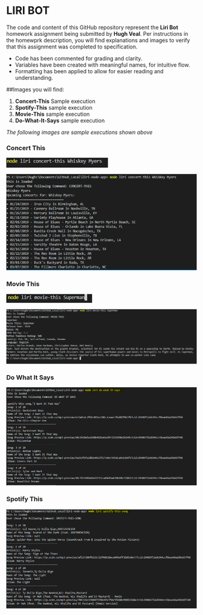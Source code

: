 # LIRI BOT

The code and content of this GitHub repository represent the **Liri Bot** homework assignment being submitted by **Hugh Veal**. Per instructions in the homewprk description, you will find explanations and images to verify that this assignment was completed to specification.

* Code has been commented for grading and clarity.
* Variables have been created with meaningful names, for intuitive flow.
* Formatting has been applied to allow for easier reading and understanding.

##Images you will find:

1. **Concert-This** Sample execution
1. **Spotify-This** sample execution
1. **Movie-This** sample execution
1. **Do-What-It-Says** sample execution

*The following images are sample executions shown above*
### Concert This
![Concert This Sample Execution Command](https://github.com/hcv4027/liri-node-app/blob/master/images/concert-this-command.PNG)

![Concert This Sample Execution Result](https://github.com/hcv4027/liri-node-app/blob/master/images/concert-this-result.PNG)

### Movie This
![Movie This Search Command](https://github.com/hcv4027/liri-node-app/blob/master/images/movie-this-command.PNG)

![Movie This Search Result](https://github.com/hcv4027/liri-node-app/blob/master/images/movie-this-result.PNG)

### Do What It Says
![Do What It Says Coomand and Result](https://github.com/hcv4027/liri-node-app/blob/master/images/dowhatitsays-command_result.PNG)

### Spotify This
![Spotify Song Search and Result](https://github.com/hcv4027/liri-node-app/blob/master/images/spotify-this-command_result.PNG)
